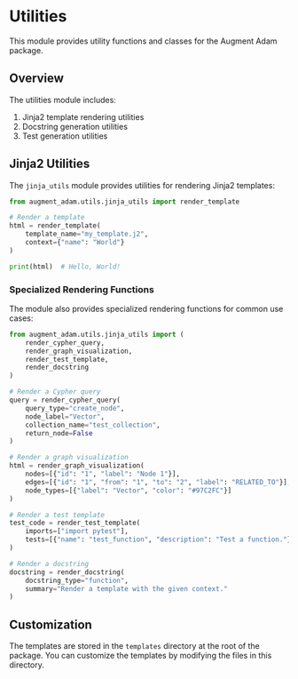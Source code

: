 # Utilities

This module provides utility functions and classes for the Augment Adam package.

## Overview

The utilities module includes:

1. Jinja2 template rendering utilities
2. Docstring generation utilities
3. Test generation utilities

## Jinja2 Utilities

The `jinja_utils` module provides utilities for rendering Jinja2 templates:

```python
from augment_adam.utils.jinja_utils import render_template

# Render a template
html = render_template(
    template_name="my_template.j2",
    context={"name": "World"}
)

print(html)  # Hello, World!
```

### Specialized Rendering Functions

The module also provides specialized rendering functions for common use cases:

```python
from augment_adam.utils.jinja_utils import (
    render_cypher_query,
    render_graph_visualization,
    render_test_template,
    render_docstring
)

# Render a Cypher query
query = render_cypher_query(
    query_type="create_node",
    node_label="Vector",
    collection_name="test_collection",
    return_node=False
)

# Render a graph visualization
html = render_graph_visualization(
    nodes=[{"id": "1", "label": "Node 1"}],
    edges=[{"id": "1", "from": "1", "to": "2", "label": "RELATED_TO"}],
    node_types=[{"label": "Vector", "color": "#97C2FC"}]
)

# Render a test template
test_code = render_test_template(
    imports=["import pytest"],
    tests=[{"name": "test_function", "description": "Test a function."}]
)

# Render a docstring
docstring = render_docstring(
    docstring_type="function",
    summary="Render a template with the given context."
)
```

## Customization

The templates are stored in the `templates` directory at the root of the package. You can customize the templates by modifying the files in this directory.
